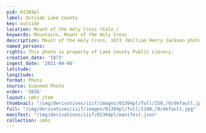 ```yaml
---
pid: 01304pl
label: Outside Lake County
key: outside
location: Mount of the Holy Cross (Colo.)
keywords: Mountains, Mount of the Holy Cross
description: Mount of the Holy Cross, 1873 (William Henry Jackson photo)
named_persons: 
rights: This photo is property of Lake County Public Library.
creation_date: '1873'
ingest_date: '2021-04-06'
latitude: 
longitude: 
format: Photo
source: Scanned Photo
order: '3836'
layout: cmhc_item
thumbnail: "/img/derivatives/iiif/images/01304pl/full/250,/0/default.jpg"
full: "/img/derivatives/iiif/images/01304pl/full/1140,/0/default.jpg"
manifest: "/img/derivatives/iiif/01304pl/manifest.json"
collection: cmhc
---
```

